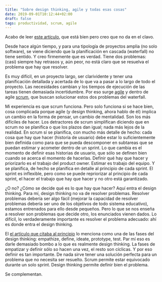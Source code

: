 ```yaml
---
title: "Sobre design thinking, agile y todas esas cosas"
date: 2019-09-01T10:12:44+02:00
draft: false
tags: productividad, scrum, agile
---
```


Acabo de leer [este artículo](https://www.invisionapp.com/inside-design/what-is-design-thinking/), que está bien pero creo que no da en el clavo.

Desde hace algún tiempo, y para una tipología de proyectos amplia (no solo software), se viene diciendo que la planificación en cascada (waterfall) no tiene sentido. Y creo firmemente que es verdad. Tiene dos problemas: (casi) siempre hay retrasos y, aún peor, no está claro que se resuelva el problema que hay que resolver.

Es muy difícil, en un proyecto largo, ser clarividente y tener una planificación detallada y acertada de lo que va a pasar a lo largo de todo el proyecto. Las necesidades cambian y los tiempos de ejecución de las tareas tienen demasiada incertidumbre. Por eso surge [agile](https://agilemanifesto.org/) y dentro de agile [scrum](https://www.amazon.es/Scrum-Doing-Twice-Work-Half/dp/1847941109), que buscan solucionar estos dos problemas del waterfall.

Mi experiencia es que scrum funciona. Pero solo funciona si se hace bien, cosa complicada porque agile (y design thinking, ahora hablo de él) implica un cambio en la forma de pensar, un cambio de mentalidad. Son los más difíciles de hacer. Los detractores de scrum simplifican diciendo que en scrum no se planifica o que los plazos dan igual; nada más lejos de la realidad. En scrum sí se planifica, con mucho más detalle de hecho: cada cosa que hay que hacer (historia de usuario) debe estar lo suficientemente bien definida como para que se pueda descomponer en subtareas que se puedan estimar y acometer dentro de un sprint. Lo que cambia es el momento de definir esas historias de usuario, que sólo se definen bien cuando se acerca el momento de hacerlas. Definir qué hay que hacer y priorizarlo es el trabajo del product owner. Estimar es trabajo del equipo. Y se planifica, de hecho se planifica en detalle al principio de cada sprint. El sprint es inflexible, pero como se puede repriorizar al principio de cada sprint, el hacer el trabajo que hay que hacer y no otro está garantizado.

¿O no? ¿Cómo se decide qué es lo que hay que hacer? Aquí entra el design thinking. Para mí, design thinking no va de resolver problemas. Resolver problemas debería ser algo fácil (mejorar la capacidad de resolver problemas debería ser uno de los objetivos de todo sistema educativo), estamos entrenados para ello desde pequeños. Pero lo que se nos enseña a resolver son problemas que decide otro, los enunciados vienen dados. Lo difícil, lo verdaderamente importante es resolver el problema adecuado: ahí es donde entra el design thinking.

El [el artículo que citaba al principio](https://www.invisionapp.com/inside-design/what-is-design-thinking/) lo menciona como una de las fases del design thinking: empathize, define, ideate, prototype, test. Par mí eso es darle demasiado bombo a lo que es realmente design thinking. La fases de empatizar y definir sólo so hacen una vez, el resto son cíclicas. Y por eso definir es tan importante. De nada sirve tener una solución perfecta para un problema que no necesita ser resuelto. Scrum permite estar equivocado durante un solo sprint. Design thinking permite definir bien el problema.

Se complementan.
